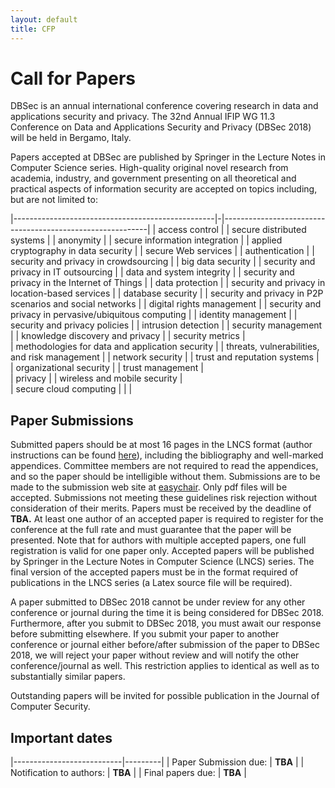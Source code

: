 ```yaml
---
layout: default
title: CFP
---
```


# Call for Papers

DBSec is an annual international conference covering research in data and applications security and privacy.
The 32nd Annual IFIP WG 11.3 Conference on Data and Applications Security and Privacy (DBSec 2018) will be held in Bergamo, Italy.

Papers accepted at DBSec are published by Springer in the Lecture Notes in Computer Science series.
High-quality original novel research from academia, industry, and government presenting on all theoretical and practical aspects of information security are accepted on topics including, but are not limited to:

|--------------------------------------------------|-|-----------------------------------------------------------|
| access control							       | | secure distributed systems 						         |
| anonymity 								       | | secure information integration 					         |
| applied cryptography in data security 	       | | secure Web services 								         |
| authentication 							       | | security and privacy in crowdsourcing 			         |
| big data security 						       | | security and privacy in IT outsourcing 			         |
| data and system integrity 				       | | security and privacy in the Internet of Things			 |
| data protection 							       | | security and privacy in location-based services			 |
| database security 						       | | security and privacy in P2P scenarios and social networks |
| digital rights management 				       | | security and privacy in pervasive/ubiquitous computing	 |
| identity management 						       | | security and privacy policies							 |
| intrusion detection 						       | | security management										 |
| knowledge discovery and privacy 		           | | security metrics											 |		
| methodologies for data and application security  | | threats, vulnerabilities, and risk management			 |
| network security 							       | | trust and reputation systems								 |		
| organizational security 					       | | trust management                                          |          		
| privacy 									       | | wireless and mobile security                              |                      		
| secure cloud computing 				           | |                                                           |


## Paper Submissions

Submitted papers should be at most 16 pages in the LNCS format (author
instructions can be found [here](/authors)), including the bibliography and well-marked
appendices. Committee members are not required to read the appendices, and so
the paper should be intelligible without them. Submissions are to be made to
the submission web site at [easychair](http://www.easychair.org). Only pdf files will be
accepted. Submissions not meeting these guidelines risk rejection without
consideration of their merits. Papers must be received by the deadline of
**TBA.**
At least one author of an accepted
paper is required to register for the conference at the full rate and must
guarantee that the paper will be presented. Note that for authors with multiple
accepted papers, one full registration is valid for one paper only. Accepted
papers will be published by Springer in the Lecture Notes in Computer Science
(LNCS) series. The final version of the accepted papers must be in the format
required of publications in the LNCS series (a Latex source file will be
required).

A paper submitted to DBSec 2018 cannot be under review for any
other conference or journal during the time it is being considered for DBSec 2018.
Furthermore, after you submit to DBSec 2018, you must await our response
before submitting elsewhere. If you submit your paper to another conference or
journal either before/after submission of the paper to DBSec 2018, we will
reject your paper without review and will notify the other conference/journal
as well. This restriction applies to identical as well as to substantially
similar papers.
<br>

Outstanding papers will be invited for possible publication in the Journal of
Computer Security. 


## Important dates

|---------------------------|---------|
| Paper Submission due:     | **TBA** |
| Notification to authors:  | **TBA** |
| Final papers due:         | **TBA** |
